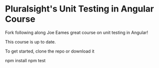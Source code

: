 # Pluralsight's Unit Testing in Angular Course
Fork following along Joe Eames great course on unit testing in Angular! 


This course is up to date.

To get started, clone the repo or download it

npm install
npm test
